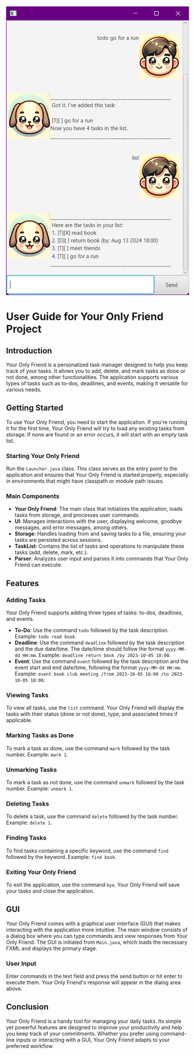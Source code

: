 ![Screenshot of YourOnlyFriend.](Ui.png)

# User Guide for Your Only Friend Project

## Introduction

Your Only Friend is a personalized task manager designed to help you keep track of your tasks. It allows you to add, delete, and mark tasks as done or not done, among other functionalities. The application supports various types of tasks such as to-dos, deadlines, and events, making it versatile for various needs.

## Getting Started

To use Your Only Friend, you need to start the application. If you're running it for the first time, Your Only Friend will try to load any existing tasks from storage. If none are found or an error occurs, it will start with an empty task list.

### Starting Your Only Friend

Run the `Launcher.java` class. This class serves as the entry point to the application and ensures that Your Only Friend is started properly, especially in environments that might have classpath or module path issues.

### Main Components

- **Your Only Friend**: The main class that initializes the application, loads tasks from storage, and processes user commands.
- **UI**: Manages interactions with the user, displaying welcome, goodbye messages, and error messages, among others.
- **Storage**: Handles loading from and saving tasks to a file, ensuring your tasks are persisted across sessions.
- **TaskList**: Contains the list of tasks and operations to manipulate these tasks (add, delete, mark, etc.).
- **Parser**: Analyzes user input and parses it into commands that Your Only Friend can execute.

## Features

### Adding Tasks

Your Only Friend supports adding three types of tasks: to-dos, deadlines, and events.

- **To-Do**: Use the command `todo` followed by the task description. Example: `todo read book`.
- **Deadline**: Use the command `deadline` followed by the task description and the due date/time. The date/time should follow the format `yyyy-MM-dd HH:mm`. Example: `deadline return book /by 2023-10-05 18:00`.
- **Event**: Use the command `event` followed by the task description and the event start and end date/time, following the format `yyyy-MM-dd HH:mm`. Example: `event book club meeting /from 2023-10-05 16:00 /to 2023-10-05 18:00`.

### Viewing Tasks

To view all tasks, use the `list` command. Your Only Friend will display the tasks with their status (done or not done), type, and associated times if applicable.

### Marking Tasks as Done

To mark a task as done, use the command `mark` followed by the task number. Example: `mark 1`.

### Unmarking Tasks

To mark a task as not done, use the command `unmark` followed by the task number. Example: `unmark 1`.

### Deleting Tasks

To delete a task, use the command `delete` followed by the task number. Example: `delete 1`.

### Finding Tasks

To find tasks containing a specific keyword, use the command `find` followed by the keyword. Example: `find book`.

### Exiting Your Only Friend

To exit the application, use the command `bye`. Your Only Friend will save your tasks and close the application.

## GUI

Your Only Friend comes with a graphical user interface (GUI) that makes interacting with the application more intuitive. The main window consists of a dialog box where you can type commands and view responses from Your Only Friend. The GUI is initiated from `Main.java`, which loads the necessary FXML and displays the primary stage.

### User Input

Enter commands in the text field and press the send button or hit enter to execute them. Your Only Friend's response will appear in the dialog area above.

## Conclusion

Your Only Friend is a handy tool for managing your daily tasks. Its simple yet powerful features are designed to improve your productivity and help you keep track of your commitments. Whether you prefer using command-line inputs or interacting with a GUI, Your Only Friend adapts to your preferred workflow.